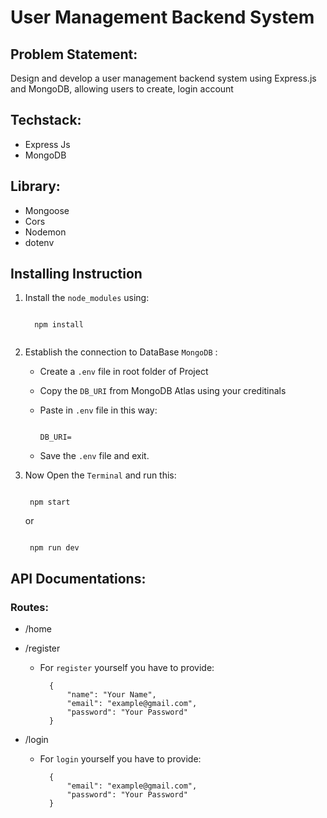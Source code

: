 # User Management Backend System

## Problem Statement:
   Design and develop a user management backend system using Express.js and MongoDB, allowing users to create, login account

## Techstack:
  - Express Js
  - MongoDB

## Library:
  - Mongoose
  - Cors
  - Nodemon
  - dotenv

## Installing Instruction
1. Install the `node_modules` using:

   ```
   
     npm install
     
   ```
2. Establish the connection to DataBase `MongoDB` :
     - Create a `.env` file in root folder of Project
     - Copy the `DB_URI` from MongoDB Atlas using your creditinals
     - Paste in `.env` file in this way:
       
       ```

       DB_URI=

       ```
     - Save the `.env` file and exit.
  
3. Now Open the `Terminal` and run this:

     ```

      npm start

     ```
     or
   
     ```

      npm run dev

     ```

## API Documentations:

### Routes:
  - /home
  - /register
    
    - For `register` yourself you have to provide:
      
      ```
        {
            "name": "Your Name",
            "email": "example@gmail.com",
            "password": "Your Password"
        }
      ```
      
  - /login
    
    - For `login` yourself you have to provide:
      
      ```
        {
            "email": "example@gmail.com",
            "password": "Your Password"
        }
      ```
